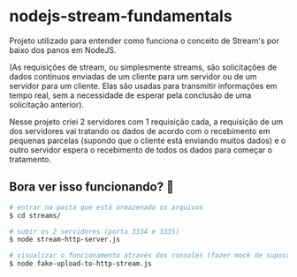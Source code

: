 # nodejs-stream-fundamentals
Projeto utilizado para entender como funciona o conceito de Stream's por baixo dos panos em NodeJS.

(As requisições de stream, ou simplesmente streams, são solicitações de dados contínuos enviadas de um cliente para um servidor ou de um servidor para um cliente. Elas são usadas para transmitir informações em tempo real, sem a necessidade de esperar pela conclusão de uma solicitação anterior).

Nesse projeto criei 2 servidores com 1 requisição cada, a requisição de um dos servidores vai tratando os dados de acordo com o recebimento em pequenas parcelas (supondo que o cliente está enviando muitos dados) e o outro servidor espera o recebimento de todos os dados para começar o tratamento.

## Bora ver isso funcionando? 🚀

```bash
# entrar na pasta que está armazenado os arquivos 
$ cd streams/

# subir os 2 servidores (porta 3334 e 3335)
$ node stream-http-server.js

# visualizar o funcionamento através dos consoles (fazer mock de supostas requisições de clientes)
$ node fake-upload-to-http-stream.js